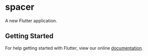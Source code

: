 # spacer

A new Flutter application.

## Getting Started

For help getting started with Flutter, view our online
[documentation](https://flutter.io/).
